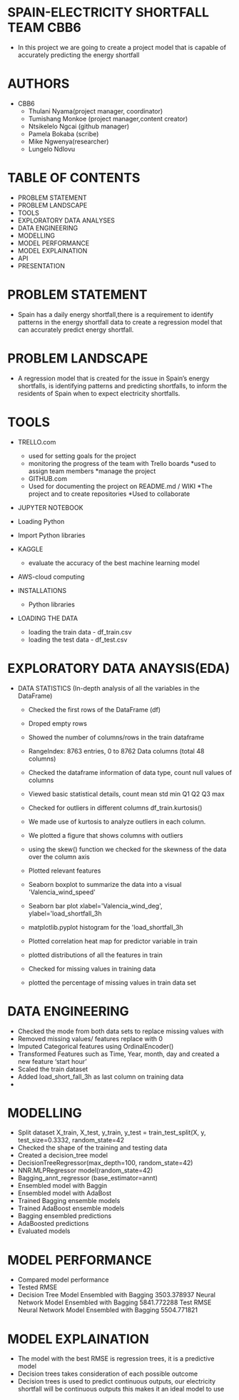 # SPAIN-ELECTRICITY SHORTFALL TEAM CBB6
* In this project we are going to create a project model that is capable of accurately predicting the energy shortfall


# AUTHORS
* CBB6
    * Thulani Nyama(project manager, coordinator)
    * Tumishang Monkoe (project manager,content creator)
    * Ntsikelelo Ngcai (github manager)
    * Pamela Bokaba (scribe)
    * Mike Ngwenya(researcher)
    * Lungelo Ndlovu
# TABLE OF CONTENTS
   * PROBLEM STATEMENT
   * PROBLEM LANDSCAPE
   * TOOLS
   * EXPLORATORY DATA ANALYSES
   * DATA ENGINEERING
   * MODELLING
   * MODEL PERFORMANCE
   * MODEL EXPLAINATION
   * API
   * PRESENTATION

# PROBLEM STATEMENT
 * Spain has a daily energy shortfall,there is a requirement to identify patterns in the energy shortfall data to create a regression model that can accurately predict    energy shortfall.
 
# PROBLEM LANDSCAPE 
   * A regression model that is created for the issue in Spain’s energy shortfalls, is identifying patterns and predicting shortfalls, to inform the residents of Spain       when to expect electricity shortfalls.
 

# TOOLS
* TRELLO.com
  * used for setting goals for the project
  * monitoring the progress of the team with Trello boards
  *used to assign team members
  *manage the project
  * GITHUB.com
  * Used for documenting the project on README.md / WIKI
  *The project and to create repositories
  *Used to collaborate
*  JUPYTER NOTEBOOK
* Loading Python
* Import Python libraries
     
*  KAGGLE
    * evaluate the accuracy of the best machine learning model
* AWS-cloud computing


*  INSTALLATIONS
     * Python libraries
* LOADING THE DATA
   * loading the train data - df_train.csv
   * loading the test data - df_test.csv
# EXPLORATORY DATA ANAYSIS(EDA)
   * DATA STATISTICS  (In-depth analysis of all the variables in the DataFrame)
      * Checked the first rows of the DataFrame (df)
      * Droped empty rows
      * Showed the number of columns/rows in the train dataframe
      * RangeIndex: 8763 entries, 0 to 8762
	       Data columns (total 48 columns)
       * Checked the dataframe information of data type, count null values of columns
       *  Viewed basic statistical details, 
	        count	mean	std	min	Q1	Q2	Q3	max

       * Checked for outliers in different columns
	      df_train.kurtosis()
	    * We made use of kurtosis to analyze outliers in each column. 
	    * We plotted a figure that shows columns with outliers
	    * using the skew() function  we checked for the skewness of the data over the column axis
       * Plotted relevant features
	    * Seaborn boxplot to summarize the data into a visual 'Valencia_wind_speed'
	    * Seaborn bar plot   xlabel='Valencia_wind_deg', ylabel='load_shortfall_3h
       * matplotlib.pyplot histogram for the 'load_shortfall_3h
	    * Plotted correlation heat map for predictor variable in train
	    * plotted distributions of all the features in train
       * Checked for missing values in training data
       * plotted the percentage of  missing values in train data set
# DATA ENGINEERING
   * Checked the mode from both data sets to replace missing values with
   * Removed missing values/ features replace with 0
   * Imputed Categorical features using OrdinalEncoder()
   * Transformed Features such as Time, Year, month, day and created a new feature ‘start hour’ 
   * Scaled the train dataset 
   * Added load_short_fall_3h as last column on training data
   * 

# MODELLING
   * Split dataset X_train, X_test, y_train, y_test = train_test_split(X, y, test_size=0.3332, random_state=42
   * Checked the shape of the training and testing data
   * Created a decision_tree model
   * DecisionTreeRegressor(max_depth=100, random_state=42)
   * NNR.MLPRegressor model(random_state=42)
   * Bagging_annt_regressor (base_estimator=annt)
   * Ensembled model with Baggin
   * Ensembled model with AdaBost
   * Trained Bagging ensemble models
   * Trained AdaBoost ensemble models
   * Bagging ensembled predictions
   * AdaBoosted predictions
   * Evaluated models
	
	
# MODEL PERFORMANCE
   * Compared model performance 
   * Tested RMSE
   *  Decision Tree Model Ensembled with Bagging   3503.378937
       Neural Network Model Ensembled with Bagging  5841.772288
                                               Test RMSE
       Neural Network Model Ensembled with Bagging  5504.771821



# MODEL EXPLAINATION
   * The model with the best RMSE is regression  trees, it is a predictive model
   * Decision trees takes consideration of each possible outcome
   * Decision trees is used to predict continuous outputs, our electricity shortfall will be continuous  outputs this makes it an ideal model to use                                    
	        
 	


	


	
	
 


